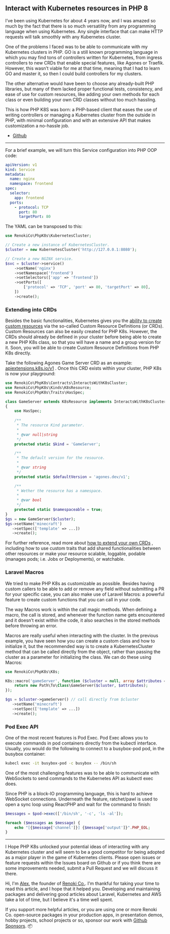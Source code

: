 ## Interact with Kubernetes resources in PHP 8

I’ve been using Kubernetes for about 4 years now, and I was amazed so much by the fact that there is so much versatility from any programming language when using Kubernetes. Any single interface that can make HTTP requests will talk smoothly with any Kubernetes cluster.

One of the problems I faced was to be able to communicate with my Kubernetes clusters in PHP. GO is a still known programming language in which you may find tons of controllers written for Kubernetes, from ingress controllers to new CRDs that enable special features, like Agones or Traefik. However, this wasn’t viable for me at that time, meaning that I had to learn GO and master it, so then I could build controllers for my clusters.

The other alternative would have been to choose any already-built PHP libraries, but many of them lacked proper functional tests, consistency, and ease of use for custom resources, like adding your own methods for each class or even building your own CRD classes without too much hassling.

This is how PHP K8S was born: a PHP-based client that eases the use of writing controllers or managing a Kubernetes cluster from the outside in PHP, with minimal configuration and with an extensive API that makes customization a no-hassle job.

- [Github](https://github.com/renoki-co/php-k8s)

<hr>

For a brief example, we will turn this Service configuration into PHP OOP code:

```yaml
apiVersion: v1
kind: Service
metadata:
  name: nginx
  namespace: frontend
spec:
  selector:
    app: frontend
  ports:
    - protocol: TCP
      port: 80
      targetPort: 80
```

The YAML can be transposed to this:

```php
use RenokiCo\PhpK8s\KubernetesCluster;

// Create a new instance of KubernetesCluster.
$cluster = new KubernetesCluster('http://127.0.0.1:8080');

// Create a new NGINX service.
$svc = $cluster->service()
    ->setName('nginx')
    ->setNamespace('frontend')
    ->setSelectors(['app' => 'frontend'])
    ->setPorts([
        ['protocol' => 'TCP', 'port' => 80, 'targetPort' => 80],
    ])
    ->create();
```

### Extending into CRDs

Besides the basic functionalities, Kubernetes gives you the  [ability to create custom resources](https://kubernetes.io/docs/concepts/extend-kubernetes/api-extension/custom-resources/)  via the so-called Custom Resource Definitions (or CRDs). Custom Resources can also be easily created for PHP K8s. However, the CRDs should already be defined in your cluster before being able to create a new PHP K8s class, so that you will have a name and a group version for it. Soon, you will be able to create Custom Resource Definitions from PHP K8s directly.

Take the following Agones Game Server CRD as an example:  [apiextensions.k8s.io/v1](https://github.com/googleforgames/agones/blob/v1.13.0/install/helm/agones/templates/crds/gameserver.yaml) . Once this CRD exists within your cluster, PHP K8s is now your playground:

```php
use RenokiCo\PhpK8s\Contracts\InteractsWithK8sCluster;
use RenokiCo\PhpK8s\Kinds\K8sResource;
use RenokiCo\PhpK8s\Traits\HasSpec;

class GameServer extends K8sResource implements InteractsWithK8sCluster
{
    use HasSpec;
    
    /**
     * The resource Kind parameter.
     *
     * @var null|string
     */
    protected static $kind = 'GameServer';

    /**
     * The default version for the resource.
     *
     * @var string
     */
    protected static $defaultVersion = 'agones.dev/v1';

    /**
     * Wether the resource has a namespace.
     *
     * @var bool
     */
    protected static $namespaceable = true;
}
$gs = new GameServer($cluster);
$gs->setName('minecraft')
   ->setSpec(['template' => ...])
   ->create();
```

For further reference, read more about  [how to extend your own CRDs](https://github.com/renoki-co/php-k8s/blob/master/docs/CUSTOM-CRDS.md) , including how to use custom traits that add shared functionalities between other resources or make your resource scalable, loggable, podable (manages pods; i.e. Jobs or Deployments), or watchable.


### Laravel Macros

We tried to make PHP K8s as customizable as possible. Besides having custom callers to be able to add or remove any field without submitting a PR for your specific case, you can also make use of Laravel Macros: a powerful feature to create custom functions that you can call in your code.

The way Macros work is within the call magic methods. When defining a macro, the call is stored, and whenever the function name gets encountered and it doesn’t exist within the code, it also searches in the stored methods before throwing an error.

Macros are really useful when interacting with the cluster. In the previous example, you have seen how you can create a custom class and how to initialize it, but the recommended way is to create a KubernetesCluster method that can be called directly from the object, rather than passing the cluster as a parameter for initializing the class. We can do these using Macros:

```php
use RenokiCo\PhpK8s\K8s;

K8s::macro('gameServer', function ($cluster = null, array $attributes = []) {
    return new Path\To\Class\GameServer($cluster, $attributes);
});

$gs = $cluster->gameServer() // call directly from $cluster
   ->setName('minecraft')
   ->setSpec(['template' => ...])
   ->create();
```

### Pod Exec API

One of the most recent features is Pod Exec. Pod Exec allows you to execute commands in pod containers directly from the kubectl interface. Usually, you would do the following to connect to a busybox-pod pod, in the busybox container:

```bash
kubecl exec -it busybox-pod -c busybox -- /bin/sh
```

One of the most challenging features was to be able to communicate with WebSockets to send commands to the Kubernetes API as kubectl exec does.

Since PHP is a block-IO programming language, this is hard to achieve WebSocket connections. Underneath the feature, ratchet/pawl is used to open a sync loop using ReactPHP and wait for the command to finish:

```php
$messages = $pod->exec(['/bin/sh', '-c', 'ls -al']);

foreach ($messages as $message) {
    echo "[{$message['channel']}] {$message['output']}".PHP_EOL;
}
```

<hr>

I Hope PHP K8s unlocked your potential ideas of interacting with any Kubernetes cluster and will seem to be a good competitor for being adopted as a major player in the game of Kubernetes clients.
Please open issues or feature requests within the Issues board on Github or if you think there are some improvements needed, submit a Pull Request and we will discuss it there.

Hi, I'm [Alex](https://github.com/rennokki), the founder of [Renoki Co.](https://github.com/renoki-co). I'm thankful for taking your time to read this article, and I hope that it helped you. Developing and maintaining packages and delivering good articles about Laravel, Kubernetes and AWS take a lot of time, but I believe it's a time well spent.

If you support more helpful articles, or you are using one or more Renoki Co. open-source packages in your production apps, in presentation demos, hobby projects, school projects or so, sponsor our work with [Github Sponsors](https://github.com/sponsors/rennokki). 📦